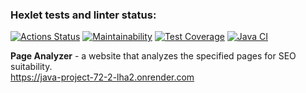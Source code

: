 ### Hexlet tests and linter status:
[![Actions Status](https://github.com/DianaLoo/java-project-72/actions/workflows/hexlet-check.yml/badge.svg)](https://github.com/DianaLoo/java-project-72/actions)
[![Maintainability](https://api.codeclimate.com/v1/badges/9ae6fc2690c390f78fc7/maintainability)](https://codeclimate.com/github/DianaLoo/java-project-72/maintainability)
[![Test Coverage](https://api.codeclimate.com/v1/badges/9ae6fc2690c390f78fc7/test_coverage)](https://codeclimate.com/github/DianaLoo/java-project-72/test_coverage)
[![Java CI](https://github.com/DianaLoo/java-project-72/actions/workflows/main.yml/badge.svg)](https://github.com/DianaLoo/java-project-72/actions/workflows/main.yml)


**Page Analyzer** - a website that analyzes the specified pages for SEO suitability.  
https://java-project-72-2-lha2.onrender.com
